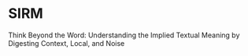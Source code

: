 # SIRM
Think Beyond the Word: Understanding the Implied Textual Meaning by Digesting Context, Local, and Noise
